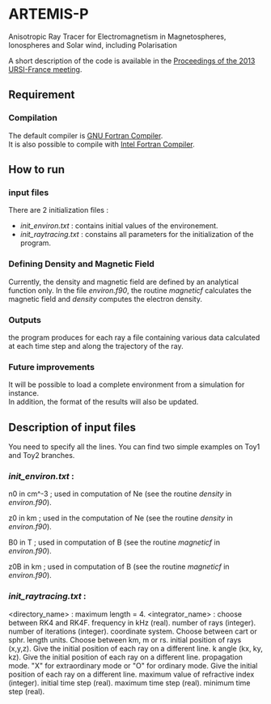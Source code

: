 # ARTEMIS-P
Anisotropic Ray Tracer for Electromagnetism in Magnetospheres, Ionospheres and Solar wind, including Polarisation

A short description of the code is available in the [Proceedings of the 2013 URSI-France meeting](http://ursi-france.telecom-paristech.fr/fileadmin/journees_scient/docs_journees_2013/data/articles/000052.pdf).


## Requirement
### Compilation
The default compiler is [GNU Fortran Compiler](https://gcc.gnu.org/wiki/GFortranBinaries).  
It is also possible to compile with [Intel Fortran Compiler](https://www.intel.com/content/www/us/en/developer/tools/oneapi/fortran-compiler.html#gs.i844d1).

## How to run
### input files
There are 2 initialization files : 
* _init_environ.txt_ : contains initial values of the environement.
* _init_raytracing.txt_ : constains all parameters for the initialization of the program. 

### Defining Density and Magnetic Field
Currently, the density and magnetic field are defined by an analytical function only. In the file _environ.f90_, the routine _magneticf_ calculates the magnetic field and _density_ computes the electron density.

### Outputs
the program produces for each ray a file containing various data calculated at each time step and along the trajectory of the ray.

### Future improvements
It will be possible to load a complete environment from a simulation for instance.  
In addition, the format of the results will also be updated.


## Description of input files

You need to specify all the lines. You can find two simple examples on Toy1 and Toy2 branches.

### _init_environ.txt_ :
n0 in cm^-3 ; used in computation of Ne (see the routine _density_ in _environ.f90_).

z0 in km ; used in the computation of Ne (see the routine _density_ in _environ.f90_).

B0 in T ; used in computation of B (see the routine _magneticf_ in _environ.f90_).

z0B in km ; used in computation of B (see the routine _magneticf_ in _environ.f90_).

### _init_raytracing.txt_ :
<directory_name> : maximum length = 4.
<integrator_name> : choose between RK4 and RK4F.
frequency in kHz (real).
number of rays (integer).
number of iterations (integer).
coordinate system. Choose between cart or sphr.
length units. Choose between km, m or rs.
initial position of rays (x,y,z). Give the initial position of each ray on a different line.
k angle (kx, ky, kz). Give the initial position of each ray on a different line.
propagation mode. "X" for extraordinary mode or "O" for ordinary mode. Give the initial position of each ray on a different line.
maximum value of refractive index (integer).
initial time step (real).
maximum time step (real).
minimum time step (real).
